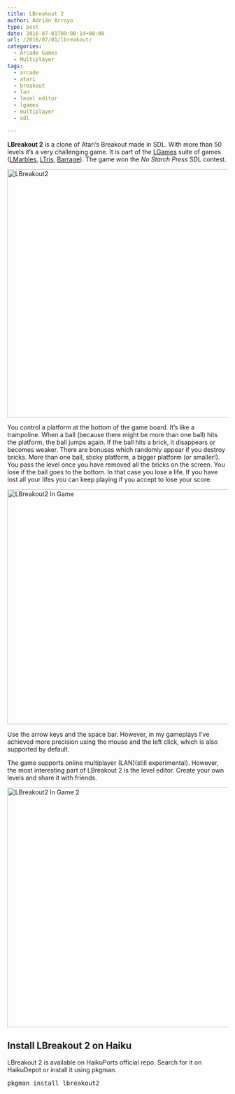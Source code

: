 ```yaml
---
title: LBreakout 2
author: Adrián Arroyo
type: post
date: 2016-07-01T09:00:14+00:00
url: /2016/07/01/lbreakout/
categories:
  - Arcade Games
  - Multiplayer
tags:
  - arcade
  - atari
  - breakout
  - lan
  - level editor
  - lgames
  - multiplayer
  - sdl

---
```

**LBreakout 2** is a clone of Atari&#8217;s Breakout made in SDL. With more than 50 levels it&#8217;s a very challenging game. It is part of the [LGames][1] suite of games ([LMarbles][2], [LTris][3], [Barrage][4]). The game won the _No Starch Press_ SDL contest.

<img class="alignnone size-full wp-image-124" src="https://gamingonhaiku.cf/wp-content/uploads/2016/06/LBreakout2.png" alt="LBreakout2" width="694" height="566" srcset="https://gamingonhaiku.cf/wp-content/uploads/2016/06/LBreakout2.png 694w, https://gamingonhaiku.cf/wp-content/uploads/2016/06/LBreakout2-300x245.png 300w" sizes="(max-width: 709px) 85vw, (max-width: 909px) 67vw, (max-width: 984px) 61vw, (max-width: 1362px) 45vw, 600px" />

You control a platform at the bottom of the game board. It&#8217;s like a trampoline. When a ball (because there might be more than one ball) hits the platform, the ball jumps again. If the ball hits a brick, it disappears or becomes weaker. There are bonuses which randomly appear if you destroy bricks. More than one ball, sticky platform, a bigger platform (or smaller!). You pass the level once you have removed all the bricks on the screen. You lose if the ball goes to the bottom. In that case you lose a life. If you have lost all your lifes you can keep playing if you accept to lose your score.

<img class="alignnone size-full wp-image-125" src="https://gamingonhaiku.cf/wp-content/uploads/2016/06/LBreakout2-In-Game.png" alt="LBreakout2 In Game" width="677" height="536" srcset="https://gamingonhaiku.cf/wp-content/uploads/2016/06/LBreakout2-In-Game.png 677w, https://gamingonhaiku.cf/wp-content/uploads/2016/06/LBreakout2-In-Game-300x238.png 300w" sizes="(max-width: 709px) 85vw, (max-width: 909px) 67vw, (max-width: 984px) 61vw, (max-width: 1362px) 45vw, 600px" />

Use the arrow keys and the space bar. However, in my gameplays I&#8217;ve achieved more precision using the mouse and the left click, which is also supported by default.

The game supports online multiplayer (LAN)(still experimental). However, the most interesting part of LBreakout 2 is the level editor. Create your own levels and share it with friends.

<img class="alignnone size-full wp-image-126" src="https://gamingonhaiku.cf/wp-content/uploads/2016/06/LBreakout2-In-Game-2.png" alt="LBreakout2 In Game 2" width="683" height="547" srcset="https://gamingonhaiku.cf/wp-content/uploads/2016/06/LBreakout2-In-Game-2.png 683w, https://gamingonhaiku.cf/wp-content/uploads/2016/06/LBreakout2-In-Game-2-300x240.png 300w" sizes="(max-width: 709px) 85vw, (max-width: 909px) 67vw, (max-width: 984px) 61vw, (max-width: 1362px) 45vw, 600px" />

## Install LBreakout 2 on Haiku

LBreakout 2 is available on HaikuPorts official repo. Search for it on HaikuDepot or install it using pkgman.

<pre>pkgman install lbreakout2</pre>

 [1]: http://lgames.sourceforge.net/
 [2]: https://gamingonhaiku.cf/2016/06/06/lmarbles/
 [3]: https://gamingonhaiku.cf/2016/05/31/ltris/
 [4]: https://gamingonhaiku.cf/2016/06/10/lbarrage/